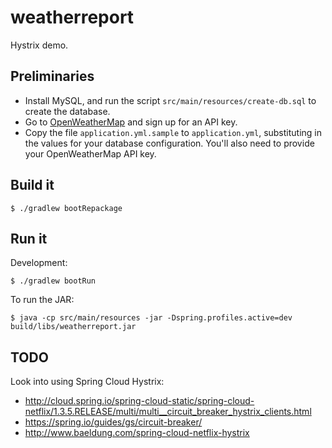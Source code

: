 # weatherreport

Hystrix demo.

## Preliminaries

- Install MySQL, and run the script `src/main/resources/create-db.sql` to create the database.
- Go to [OpenWeatherMap](https://openweathermap.org/) and sign up for an API key.
- Copy the file `application.yml.sample` to `application.yml`, substituting in the values for your database configuration.
  You'll also need to provide your OpenWeatherMap API key.

## Build it

```
$ ./gradlew bootRepackage
```

## Run it

Development:

```
$ ./gradlew bootRun
```

To run the JAR:

```
$ java -cp src/main/resources -jar -Dspring.profiles.active=dev build/libs/weatherreport.jar
```

## TODO

Look into using Spring Cloud Hystrix:

- http://cloud.spring.io/spring-cloud-static/spring-cloud-netflix/1.3.5.RELEASE/multi/multi__circuit_breaker_hystrix_clients.html
- https://spring.io/guides/gs/circuit-breaker/
- http://www.baeldung.com/spring-cloud-netflix-hystrix
